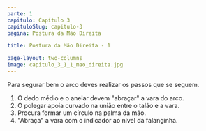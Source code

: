 ```yaml
---
parte: 1
capitulo: Capítulo 3
capituloSlug: capitulo-3
pagina: Postura da Mão Direita

title: Postura da Mão Direita - 1

page-layout: two-columns
image: capitulo_3_1_1_mao_direita.jpg
---
```


Para segurar bem o arco deves realizar os passos que se seguem.

<ol> 
	<li>O dedo médio e o anelar devem "abraçar" a vara do arco.</li>
	<li>O polegar apoia curvado na união entre o talão e a vara.</li>
	<li>Procura formar um círculo na palma da mão.</li>
	<li>"Abraça" a vara com o indicador ao nível da falanginha.</li>
</ol>

